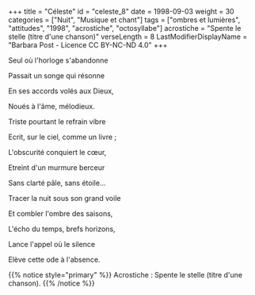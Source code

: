 +++
title = "Céleste"
id = "celeste_8"
date = 1998-09-03
weight = 30
categories = ["Nuit", "Musique et chant"]
tags = ["ombres et lumières", "attitudes", "1998", "acrostiche", "octosyllabe"]
acrostiche = "Spente le stelle (titre d'une chanson)"
verseLength = 8
LastModifierDisplayName = "Barbara Post - Licence CC BY-NC-ND 4.0"
+++

Seul où l'horloge s'abandonne

Passait un songe qui résonne

En ses accords volés aux Dieux,

Noués à l'âme, mélodieux.

Triste pourtant le refrain vibre

Ecrit, sur le ciel, comme un livre ;

L'obscurité conquiert le cœur,

Etreint d'un murmure berceur

Sans clarté pâle, sans étoile...

Tracer la nuit sous son grand voile

Et combler l'ombre des saisons,

L'écho du temps, brefs horizons,

Lance l'appel où le silence

Elève cette ode à l'absence.

{{% notice style="primary" %}}
Acrostiche : Spente le stelle (titre d'une chanson).
{{% /notice %}}
